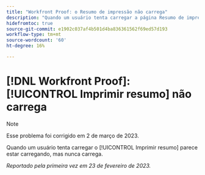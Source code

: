 ```yaml
---
title: "Workfront Proof: o Resumo de impressão não carrega"
description: "Quando um usuário tenta carregar a página Resumo de impressão, a página parece estar carregando, mas nunca é carregada."
hidefromtoc: true
source-git-commit: e1902c037af4b501d4ba836361562f69ed57d193
workflow-type: tm+mt
source-wordcount: '60'
ht-degree: 16%

---
```



# [!DNL Workfront Proof]: [!UICONTROL Imprimir resumo] não carrega

>[!NOTE]
>
>Esse problema foi corrigido em 2 de março de 2023.

Quando um usuário tenta carregar o [!UICONTROL Imprimir resumo] parece estar carregando, mas nunca carrega.

_Reportado pela primeira vez em 23 de fevereiro de 2023._

